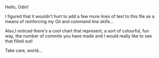 Hello, Odin!

I figured that it wouldn't hurt to add a few more lines of
text to this file as a means of reinforcing my Git and command
line skills...

Also,I noticed there's a cool chart that represent, a sort of
colourful, fun way, the number of commits you have made and 
I would really like to see that filled out!

Take care, world...
